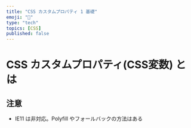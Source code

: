 ```yaml
---
title: "CSS カスタムプロパティ 1 基礎"
emoji: "🐸"
type: "tech"
topics: [CSS]
published: false
---
```


# CSS カスタムプロパティ(CSS変数) とは

<script async src="//jsfiddle.net/takna/xojLq32b/5/embed/js,html,css,result/dark/"></script>


## 注意

* IE11 は非対応。Polyfill やフォールバックの方法はある